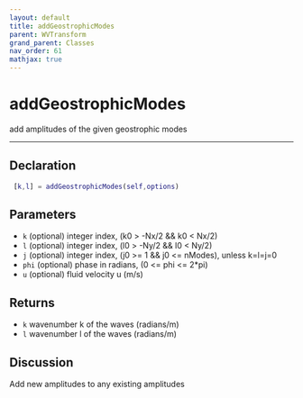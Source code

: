 ```yaml
---
layout: default
title: addGeostrophicModes
parent: WVTransform
grand_parent: Classes
nav_order: 61
mathjax: true
---
```


#  addGeostrophicModes

add amplitudes of the given geostrophic modes


---

## Declaration
```matlab
 [k,l] = addGeostrophicModes(self,options)
```
## Parameters
+ `k`  (optional) integer index, (k0 > -Nx/2 && k0 < Nx/2)
+ `l`  (optional) integer index, (l0 > -Ny/2 && l0 < Ny/2)
+ `j`  (optional) integer index, (j0 >= 1 && j0 <= nModes), unless k=l=j=0
+ `phi`  (optional) phase in radians, (0 <= phi <= 2*pi)
+ `u`  (optional) fluid velocity u (m/s)

## Returns
+ `k`  wavenumber k of the waves (radians/m)
+ `l`  wavenumber l of the waves (radians/m)

## Discussion

  Add new amplitudes to any existing amplitudes
                  
